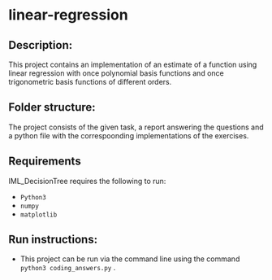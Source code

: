 # linear-regression

## Description:

This project contains an implementation of an estimate of a function using linear regression with once polynomial basis functions and once trigonometric basis functions of different orders.

## Folder structure:
The project consists of the given task, a report answering the questions and a python file with the correspoonding implementations of the exercises.

## Requirements
IML_DecisionTree requires the following to run: 
* ```Python3```
* ```numpy ```
* ```matplotlib```

## Run instructions:

* This project can be run via the command line using the command ```python3 coding_answers.py``` . 

